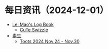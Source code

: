 ﻿# 每日资讯（2024-12-01）

- [Lei Mao's Log Book](https://leimao.github.io/atom.xml)
  - [CuTe Swizzle](https://leimao.github.io/blog/CuTe-Swizzle/)
- [素生](http://z.arlmy.me/atom.xml)
  - [Toots 2024 Nov.24 - Nov.30](http://z.arlmy.me/posts/MastodonArchives/2024/MastodonTootsArchives_20241130/)
